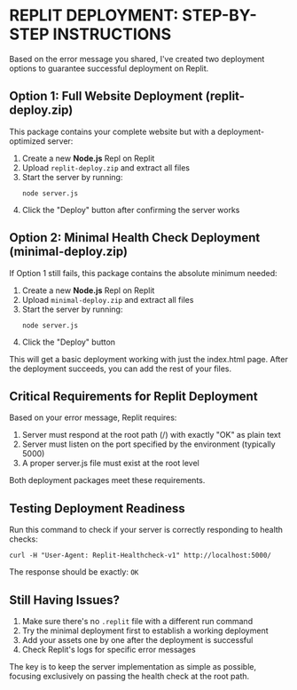 # REPLIT DEPLOYMENT: STEP-BY-STEP INSTRUCTIONS

Based on the error message you shared, I've created two deployment options to guarantee successful deployment on Replit.

## Option 1: Full Website Deployment (replit-deploy.zip)

This package contains your complete website but with a deployment-optimized server:

1. Create a new **Node.js** Repl on Replit
2. Upload `replit-deploy.zip` and extract all files
3. Start the server by running:
   ```
   node server.js
   ```
4. Click the "Deploy" button after confirming the server works

## Option 2: Minimal Health Check Deployment (minimal-deploy.zip)

If Option 1 still fails, this package contains the absolute minimum needed:

1. Create a new **Node.js** Repl on Replit
2. Upload `minimal-deploy.zip` and extract all files 
3. Start the server by running:
   ```
   node server.js
   ```
4. Click the "Deploy" button

This will get a basic deployment working with just the index.html page. After the deployment succeeds, you can add the rest of your files.

## Critical Requirements for Replit Deployment

Based on your error message, Replit requires:

1. Server must respond at the root path (/) with exactly "OK" as plain text
2. Server must listen on the port specified by the environment (typically 5000)
3. A proper server.js file must exist at the root level

Both deployment packages meet these requirements.

## Testing Deployment Readiness

Run this command to check if your server is correctly responding to health checks:

```
curl -H "User-Agent: Replit-Healthcheck-v1" http://localhost:5000/
```

The response should be exactly: `OK`

## Still Having Issues?

1. Make sure there's no `.replit` file with a different run command
2. Try the minimal deployment first to establish a working deployment
3. Add your assets one by one after the deployment is successful
4. Check Replit's logs for specific error messages

The key is to keep the server implementation as simple as possible, focusing exclusively on passing the health check at the root path.